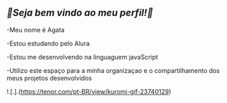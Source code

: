## *🎀Seja bem vindo ao meu perfil!🎀*

-Meu nome é Agata

-Estou estudando pelo Alura

-Estou me desenvolvendo na linguaguem javaScript

-Utilizo este espaço para a minha organizaçao e o compartilhamento dos meus projetos desenvolvidos


!.[.].(https://tenor.com/pt-BR/view/kuromi-gif-23740129)
